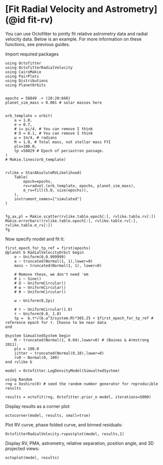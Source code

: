 # [Fit Radial Velocity and Astrometry](@id fit-rv)

You can use Octofitter to jointly fit relative astrometry data and radial velocity data. 
Below is an example. For more information on these functions, see previous guides.


Import required packages
```@example 1
using Octofitter
using OctofitterRadialVelocity
using CairoMakie
using PairPlots
using Distributions
using PlanetOrbits


epochs = 58849 .+ (20:20:660)
planet_sim_mass = 0.001 # solar masses here


orb_template = orbit(
    a = 1.0,
    e = 0.7,
    # i= pi/4, # You can remove I think
    # Ω = 0.1, # You can remove I think
    ω = 1π/4, # radians
    M = 1.0, # Total mass, not stellar mass FYI
    plx=100.0,
    tp =58829 # Epoch of periastron passage. 
)
# Makie.lines(orb_template)


rvlike = StarAbsoluteRVLikelihood(
    Table(
        epoch=epochs,
        rv=radvel.(orb_template, epochs, planet_sim_mass),
        σ_rv=fill(5.0, size(epochs)),
    ),
    instrument_names=["simulated"]
)


fg,ax,pl = Makie.scatter(rvlike.table.epoch[:], rvlike.table.rv[:])
Makie.errorbars!(rvlike.table.epoch[:], rvlike.table.rv[:], rvlike.table.σ_rv[:])
fg
```


Now specify model and fit it:
```@example 1
first_epoch_for_tp_ref = first(epochs)
@planet b RadialVelocityOrbit begin
    e ~ Uniform(0,0.999999)
    a ~ truncated(Normal(1, 1),lower=0)
    mass ~ truncated(Normal(1, 1), lower=0)

    # Remove these, we don't need 'em
    # i ~ Sine()
    # Ω ~ UniformCircular()
    # ω ~ UniformCircular()
    # θ ~ UniformCircular()

    ω ~ Uniform(0,2pi)

    # τ ~ UniformCircular(1.0)
    τ ~ Uniform(0.0, 1.0)
    tp =  b.τ*√(b.a^3/system.M)*365.25 + $first_epoch_for_tp_ref # reference epoch for τ. Choose to be near data
end 

@system SimualtedSystem begin
    M ~ truncated(Normal(1, 0.04),lower=0) # (Baines & Armstrong 2011).
    plx = 100.0
    jitter ~ truncated(Normal(0,10),lower=0)
    rv0 ~ Normal(0, 100)
end rvlike b

model = Octofitter.LogDensityModel(SimualtedSystem)

using Random
rng = Xoshiro(0) # seed the random number generator for reproducible results

results = octofit(rng, Octofitter.prior_o model, iterations=5000)
```


Display results as a corner plot:
```@example 1
octocorner(model, results, small=true)
```

Plot RV curve, phase folded curve, and binned residuals:
```@example 1
OctofitterRadialVelocity.rvpostplot(model, results,1)
```

Display RV, PMA, astrometry, relative separation, position angle, and 3D projected views:
```@example 1
octoplot(model, results)
```

